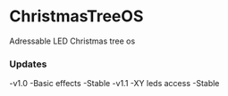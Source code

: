 # ChristmasTreeOS
Adressable LED Christmas tree os

### Updates
  -v1.0
    -Basic effects 
    -Stable
  -v1.1 
    -XY leds access
    -Stable
